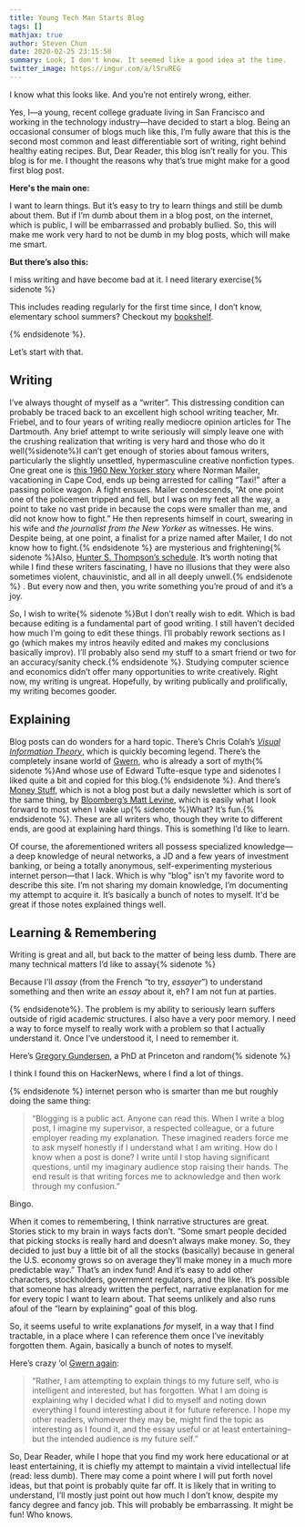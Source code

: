 ```yaml
---
title: Young Tech Man Starts Blog
tags: []
mathjax: true
author: Steven Chun
date: 2020-02-25 23:15:50
summary: Look, I don't know. It seemed like a good idea at the time.
twitter_image: https://imgur.com/a/lSruREG
---
```


<p>I know what this looks like. And you’re not entirely wrong, either.</p>
<p>Yes, I—a young, recent college graduate living in San Francisco and working in the technology industry—have decided to start a blog. Being an occasional consumer of blogs much like this, I’m fully aware that this is the second most common and least differentiable sort of writing, right behind healthy eating recipes. But, Dear Reader, this blog isn’t really for you. This blog is for me. I thought the reasons why that’s true might make for a good first blog post.</p>
<p><strong>Here's the main one:</strong></p>
<p>I want to learn things. But it’s easy to try to learn things and still be dumb about them. But if I’m dumb about them in a blog post, on the internet, which is public, I will be embarrassed and probably bullied. So, this will make me work very hard to not be dumb in my blog posts, which will make me smart.</p>
<p><strong><strong>But there’s also this</strong>:</strong></p>
<p>I miss writing and have become bad at it. I need literary exercise{% sidenote %}</p>
<p>This includes reading regularly for the first time since, I don’t know, elementary school summers? Checkout my <a href="https://blog.stevenchun.me/bookshelf/">bookshelf</a>.</p>
<p>{% endsidenote %}.</p>
<p>Let’s start with that.</p>
<h2 id="writing">Writing</h2>
<p>I’ve always thought of myself as a “writer”. This distressing condition can probably be traced back to an excellent high school writing teacher, Mr. Friebel, and to four years of writing really mediocre opinion articles for The Dartmouth. Any brief attempt to write seriously will simply leave one with the crushing realization that writing is very hard and those who do it well{%sidenote%}I can’t get enough of stories about famous writers, particularly the slightly unsettled, hypermasculine creative nonfiction types. One great one is <a href="https://www.newyorker.com/magazine/1960/10/08/massachusetts-vs-mailer">this 1960 New Yorker story</a> where Norman Mailer, vacationing in Cape Cod, ends up being arrested for calling “Taxi!” after a passing police wagon. A fight ensues. Mailer condescends, “At one point one of the policemen tripped and fell, but I was on my feet all the way, a point to take no vast pride in because the cops were smaller than me, and did not know how to fight.” He then represents himself in court, swearing in his wife and <em>the journalist from the New Yorker </em>as witnesses. He wins. Despite being, at one point, a finalist for a prize named after Mailer, I do not know how to fight.{% endsidenote %} are mysterious and frightening{% sidenote %}Also, <a href="https://www.independent.co.uk/arts-entertainment/books/news/hunter-s-thompson-s-daily-routine-was-the-height-of-dissolution-a6798801.html">Hunter S. Thompson’s schedule</a>. It’s worth noting that while I find these writers fascinating, I have no illusions that they were also sometimes violent, chauvinistic, and all in all deeply unwell.{% endsidenote %} . But every now and then, you write something you’re proud of and it’s a joy.</p>
<p>So, I wish to write{% sidenote %}But I don’t really wish to edit. Which is bad because editing is a fundamental part of good writing. I still haven’t decided how much I’m going to edit these things. I’ll probably rework sections as I go (which makes my intros heavily edited and makes my conclusions basically improv). I’ll probably also send my stuff to a smart friend or two for an accuracy/sanity check.{% endsidenote %}.<strong> </strong>Studying computer science and economics didn’t offer many opportunities to write creatively. Right now, my writing is ungreat. Hopefully, by writing publically and prolifically, my writing becomes gooder.</p>
<h2 id="explaining">Explaining</h2>
<p>Blog posts can do wonders for a hard topic. There’s Chris Colah’s <a href="https://colah.github.io/posts/2015-09-Visual-Information/"><em>Visual Information Theory</em></a>, which is quickly becoming legend. There’s the completely insane world of <a href="https://www.gwern.net/">Gwern</a>, who is already a sort of myth{% sidenote %}And whose use of Edward Tufte-esque type and sidenotes I liked quite a bit and copied for this blog.{% endsidenote %}. And there’s <a href="http://link.mail.bloombergbusiness.com/join/4wm/moneystuff-signup&amp;hash=54223001ca3ffcf40f2629c25acea67a">Money Stuff</a>, which is not a blog post but a daily newsletter which is sort of the same thing, by <a href="https://www.bloomberg.com/opinion/authors/ARbTQlRLRjE/matthew-s-levine">Bloomberg’s Matt Levine</a>, which is easily what I look forward to most when I wake up{% sidenote %}What? It’s fun.{% endsidenote %}. These are all writers who, though they write to different ends, are good at explaining hard things. This is something I’d like to learn.</p>
<p>Of course, the aforementioned writers all possess specialized knowledge—a deep knowledge of neural networks, a JD and a few years of investment banking, or being a totally anonymous, self-experimenting mysterious internet person—that I lack. Which is why “blog” isn’t my favorite word to describe this site. I’m not sharing my domain knowledge, I’m documenting my attempt to acquire it. It’s basically a bunch of notes to myself. It'd be great if those notes explained things well.</p>
<h2 id="learning-remembering">Learning &amp; Remembering</h2>
<p>Writing is great and all, but back to the matter of being less dumb. There are many technical matters I’d like to assay{% sidenote %}</p>
<p>Because I’ll <em>assay </em>(from the French “to try, <em>essayer</em>”) to understand something and then write an <em>essay </em>about it, eh? I am not fun at parties.</p>
<p>{% endsidenote%}. The problem is my ability to seriously learn suffers outside of rigid academic structures. I also have a very poor memory. I need a way to force myself to really work with a problem so that I actually understand it. Once I’ve understood it, I need to remember it.</p>
<p>Here’s <a href="http://gregorygundersen.com/blog/2020/01/12/why-research-blog/">Gregory Gundersen</a>, a PhD at Princeton and random{% sidenote %}</p>
<p>I think I found this on HackerNews, where I find a lot of things.</p>
<p>{% endsidenote %} internet person who is smarter than me but roughly doing the same thing:</p>
<blockquote>“Blogging is a public act. Anyone can read this. When I write a blog post, I imagine my supervisor, a respected colleague, or a future employer reading my explanation. These imagined readers force me to ask myself honestly if I understand what I am writing. How do I know when a post is done? I write until I stop having significant questions, until my imaginary audience stop raising their hands. The end result is that writing forces me to acknowledge and then work through my confusion.”</blockquote>
<p>Bingo.</p>
<p>When it comes to remembering, I think narrative structures are great. Stories stick to my brain in ways facts don’t. “Some smart people decided that picking stocks is really hard and doesn’t always make money. So, they decided to just buy a little bit of all the stocks (basically) because in general the U.S. economy grows so on average they’ll make money in a much more predictable way.” That’s an index fund! And it’s easy to add other characters, stockholders, government regulators, and the like. It’s possible that someone has already written the perfect, narrative explanation for me for every topic I want to learn about. That seems unlikely and also runs afoul of the “learn by explaining” goal of this blog.</p>
<p>So, it seems useful to write explanations <em>for</em> myself, in a way that I find tractable, in a place where I can reference them once I’ve inevitably forgotten them. Again, basically a bunch of notes to myself.</p>
<p>Here’s crazy ‘ol <a href="https://www.gwern.net/About">Gwern again</a>:</p>
<blockquote>“Rather, I am attempting to explain things to my future self, who is intelligent and interested, but has forgotten. What I am doing is explaining why I decided what I did to myself and noting down everything I found interesting about it for future reference. I hope my other readers, whomever they may be, might find the topic as interesting as I found it, and the essay useful or at least entertaining–but the intended audience is my future self.”</blockquote>
<p>So, Dear Reader, while I hope that you find my work here educational or at least entertaining, it is chiefly my attempt to maintain a vivid intellectual life (read: less dumb). There may come a point where I will put forth novel ideas, but that point is probably quite far off. It is likely that in writing to understand, I’ll mostly just point out how much I don’t know, despite my fancy degree and fancy job. This will probably be embarrassing. It might be fun! Who knows.</p>
